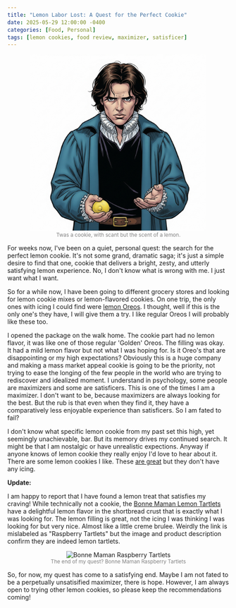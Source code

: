 ```yaml
---
title: "Lemon Labor Lost: A Quest for the Perfect Cookie"
date: 2025-05-29 12:00:00 -0400
categories: [Food, Personal]
tags: [lemon cookies, food review, maximizer, satisficer]
---
```




<figure style="text-align: center;">
  <img src="/assets/img/lemon-hamlet.png" alt="Twas but a cookie, with lemon" style="width: 400px; height: auto;">
  <figcaption style="font-size: smaller; color: gray;">Twas a cookie, with scant but the scent of a lemon.</figcaption>
</figure>

For weeks now, I've been on a quiet, personal quest: the search for the perfect lemon cookie. It's not some grand, dramatic saga; it's just a simple desire to find that one, cookie that delivers a bright, zesty, and utterly satisfying lemon experience. No, I don't know what is wrong with me. I just want what I want.

So for a while now, I have been going to different grocery stores and looking for lemon cookie mixes or lemon-flavored cookies. On one trip, the only ones with icing I could find were [lemon Oreos](https://www.oreo.com/products/oreo-lemon-cookies?Size=2+Pack). I thought, well if this is the only one's they have, I will give them a try. I like regular Oreos I will probably like these too. 

I opened the package on the walk home. The cookie part had no lemon flavor, it was like one of those regular 'Golden' Oreos. The filling was okay. It had a mild lemon flavor but not what I was hoping for. Is it Oreo's that are disappointing or my high expectations? Obviously this is a huge company and making a mass market appeal cookie is going to be the priority, not trying to ease the longing of the few people in the world who are trying to rediscover and idealized moment. I understand in psychology, some people are maximizers and some are satisficers. This is one of the times I am a maximizer. I don't want to be, because maximizers are always looking for the best. But the rub is that even when they find it, they have a comparatively less enjoyable experience than satisficers. So I am fated to fail?

I don't know what specific lemon cookie from my past set this high, yet seemingly unachievable, bar. But its memory drives my continued search. It might be that I am nostalgic or have unrealistic expections. Anyway if anyone knows of lemon cookie they really enjoy I'd love to hear about it.
There are some lemon cookies I like. These [are great](https://www.tatesbakeshop.com/cookies/flavors/new-lemon-cookies) but they don't have any icing.


**Update:**

I am happy to report that I have found a lemon treat that satisfies my craving! While technically not a cookie, the [Bonne Maman Lemon Tartlets](https://bonnemaman.us/products/bonne-maman-raspberry-tartlets-copy) have a delightful lemon flavor in the shortbread crust that is exactly what I was looking for. The lemon filling is great, not the icing I was thinking I was looking for but very nice.  Almost like a little creme brulee. Weirdly the link is mislabeled as "Raspberry Tartlets" but the image and product description confirm they are indeed lemon tartlets.

<figure style="text-align: center;">
  <img src="https://bonnemaman.us/cdn/shop/products/Raspberry_copy_1024x1024.png?v=1614638290" alt="Bonne Maman Raspberry Tartlets" style="width: 300px; height: auto;">
  <figcaption style="font-size: smaller; color: gray;">The end of my quest? Bonne Maman Raspberry Tartlets</figcaption>
</figure>

So, for now, my quest has come to a satisfying end. Maybe I am not fated to be a perpetually unsatisified maximizer, there is hope. However, I am always open to trying other lemon cookies, so please keep the recommendations coming! 


